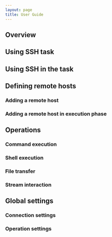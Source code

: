 ```yaml
---
layout: page
title: User Guide
---
```



Overview
--------


Using SSH task
--------------


Using SSH in the task
---------------------



Defining remote hosts
---------------------

### Adding a remote host

### Adding a remote host in execution phase


Operations
----------

### Command execution

### Shell execution

### File transfer

### Stream interaction


Global settings
---------------

### Connection settings

### Operation settings


